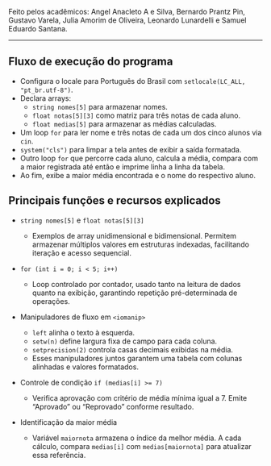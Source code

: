 Feito pelos acadêmicos: Angel Anacleto A e Silva, Bernardo Prantz Pin, Gustavo Varela, Julia Amorim de Oliveira, Leonardo Lunardelli e Samuel Eduardo Santana.

---

## Fluxo de execução do programa

- Configura o locale para Português do Brasil com `setlocale(LC_ALL, "pt_br.utf-8")`.
-  Declara arrays:  
   - `string nomes[5]` para armazenar nomes.  
   - `float notas[5][3]` como matriz para três notas de cada aluno.  
   - `float medias[5]` para armazenar as médias calculadas.  
- Um loop `for` para ler nome e três notas de cada um dos cinco alunos via `cin`.  
- `system("cls")` para limpar a tela antes de exibir a saída formatada.  
- Outro loop `for` que percorre cada aluno, calcula a média, compara com a maior registrada até então e imprime linha a linha da tabela.  
- Ao fim, exibe a maior média encontrada e o nome do respectivo aluno.


## Principais funções e recursos explicados

- `string nomes[5]` e `float notas[5][3]`  
  - Exemplos de array unidimensional e bidimensional. Permitem armazenar múltiplos valores em estruturas indexadas, facilitando iteração e acesso sequencial.

- `for (int i = 0; i < 5; i++)`  
  - Loop controlado por contador, usado tanto na leitura de dados quanto na exibição, garantindo repetição pré-determinada de operações.

- Manipuladores de fluxo em `<iomanip>`  
  - `left` alinha o texto à esquerda.  
  - `setw(n)` define largura fixa de campo para cada coluna.  
  - `setprecision(2)` controla casas decimais exibidas na média.  
  - Esses manipuladores juntos garantem uma tabela com colunas alinhadas e valores formatados.

- Controle de condição `if (medias[i] >= 7)`  
  - Verifica aprovação com critério de média mínima igual a 7. Emite “Aprovado” ou “Reprovado” conforme resultado.

- Identificação da maior média  
  - Variável `maiornota` armazena o índice da melhor média. A cada cálculo, compara `medias[i]` com `medias[maiornota]` para atualizar essa referência.
